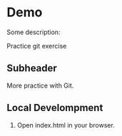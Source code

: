 # Demo

Some description:

Practice git exercise

## Subheader

More practice with Git.

## Local Develompment

1. Open index.html in your browser.
